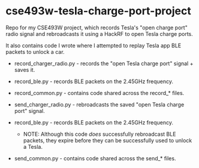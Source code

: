 # cse493w-tesla-charge-port-project
Repo for my CSE493W project, which records Tesla's "open charge port" radio signal and rebroadcasts it using a HackRF to open Tesla charge ports.

It also contains code I wrote where I attempted to replay Tesla app BLE packets to unlock a car.

- record_charger_radio.py - records the "open Tesla charge port" signal + saves it.

- record_ble.py - records BLE packets on the 2.45GHz frequency.

- record_common.py - contains code shared across the record_* files.

- send_charger_radio.py - rebroadcasts the saved "open Tesla charge port" signal.

- record_ble.py - records BLE packets on the 2.45GHz frequency.
  - NOTE:  Although this code _does_ successfully rebroadcast BLE packets, they expire before they can be successfully used to unlock a Tesla. 

- send_common.py - contains code shared across the send_* files.